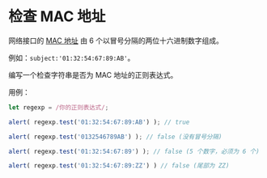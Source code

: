 # 检查 MAC 地址

网络接口的 [MAC 地址](https://en.wikipedia.org/wiki/MAC_address) 由 6 个以冒号分隔的两位十六进制数字组成。

例如：`subject:'01:32:54:67:89:AB'`。

编写一个检查字符串是否为 MAC 地址的正则表达式。

用例：
```js
let regexp = /你的正则表达式/;

alert( regexp.test('01:32:54:67:89:AB') ); // true

alert( regexp.test('0132546789AB') ); // false (没有冒号分隔)

alert( regexp.test('01:32:54:67:89') ); // false (5 个数字，必须为 6 个)

alert( regexp.test('01:32:54:67:89:ZZ') ) // false (尾部为 ZZ)
```
